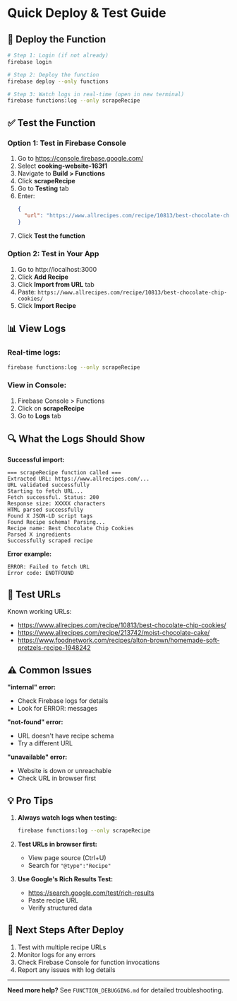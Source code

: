# Quick Deploy & Test Guide

## 🚀 Deploy the Function

```bash
# Step 1: Login (if not already)
firebase login

# Step 2: Deploy the function
firebase deploy --only functions

# Step 3: Watch logs in real-time (open in new terminal)
firebase functions:log --only scrapeRecipe
```

## ✅ Test the Function

### Option 1: Test in Firebase Console
1. Go to https://console.firebase.google.com/
2. Select **cooking-website-163f1**
3. Navigate to **Build > Functions**
4. Click **scrapeRecipe**
5. Go to **Testing** tab
6. Enter:
   ```json
   {
     "url": "https://www.allrecipes.com/recipe/10813/best-chocolate-chip-cookies/"
   }
   ```
7. Click **Test the function**

### Option 2: Test in Your App
1. Go to http://localhost:3000
2. Click **Add Recipe**
3. Click **Import from URL** tab
4. Paste: `https://www.allrecipes.com/recipe/10813/best-chocolate-chip-cookies/`
5. Click **Import Recipe**

## 📊 View Logs

### Real-time logs:
```bash
firebase functions:log --only scrapeRecipe
```

### View in Console:
1. Firebase Console > Functions
2. Click on **scrapeRecipe**
3. Go to **Logs** tab

## 🔍 What the Logs Should Show

**Successful import:**
```
=== scrapeRecipe function called ===
Extracted URL: https://www.allrecipes.com/...
URL validated successfully
Starting to fetch URL...
Fetch successful. Status: 200
Response size: XXXXX characters
HTML parsed successfully
Found X JSON-LD script tags
Found Recipe schema! Parsing...
Recipe name: Best Chocolate Chip Cookies
Parsed X ingredients
Successfully scraped recipe
```

**Error example:**
```
ERROR: Failed to fetch URL
Error code: ENOTFOUND
```

## 🧪 Test URLs

Known working URLs:
- https://www.allrecipes.com/recipe/10813/best-chocolate-chip-cookies/
- https://www.allrecipes.com/recipe/213742/moist-chocolate-cake/
- https://www.foodnetwork.com/recipes/alton-brown/homemade-soft-pretzels-recipe-1948242

## ⚠️ Common Issues

**"internal" error:**
- Check Firebase logs for details
- Look for ERROR: messages

**"not-found" error:**
- URL doesn't have recipe schema
- Try a different URL

**"unavailable" error:**
- Website is down or unreachable
- Check URL in browser first

## 💡 Pro Tips

1. **Always watch logs when testing:**
   ```bash
   firebase functions:log --only scrapeRecipe
   ```

2. **Test URLs in browser first:**
   - View page source (Ctrl+U)
   - Search for `"@type":"Recipe"`

3. **Use Google's Rich Results Test:**
   - https://search.google.com/test/rich-results
   - Paste recipe URL
   - Verify structured data

## 📝 Next Steps After Deploy

1. Test with multiple recipe URLs
2. Monitor logs for any errors
3. Check Firebase Console for function invocations
4. Report any issues with log details

---

**Need more help?** See `FUNCTION_DEBUGGING.md` for detailed troubleshooting.

